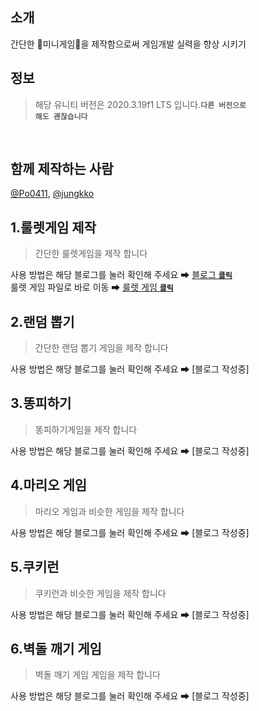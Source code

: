 ## 소개
간단한 🚀미니게임🚀을 제작함으로써 게임개발 실력을 향상 시키기

## 정보
> 해당 유니티 버전은 2020.3.19f1 LTS 입니다.<code>**다른 버전으로 해도 괜찮습니다**</code>
<br>

## 함께 제작하는 사람
[@Po0411](https://github.com/Po0411), [@jungkko](https://github.com/jungkko)

## 1.룰렛게임 제작
>간단한 룰렛게임을 제작 합니다

사용 방법은 해당 블로그를 눌러 확인해 주세요 ➡ [블로그 <code>**클릭**</code>](https://whgkfkd.tistory.com/53)<br>
룰렛 게임 파일로 바로 이동 ➡ [룰렛 게임 <code>**클릭**</code>](https://github.com/Po0411/Unity_Start/tree/main/Assets/%EB%AF%B8%EB%8B%88%EA%B2%8C%EC%9E%84/1.%EB%A5%BC%EB%A0%9B)

## 2.랜덤 뽑기
>간단한 랜덤 뽑기 게임을 제작 합니다

사용 방법은 해당 블로그를 눌러 확인해 주세요 ➡ [블로그 작성중]

## 3.똥피하기
>똥피하기게임을 제작 합니다

사용 방법은 해당 블로그를 눌러 확인해 주세요 ➡ [블로그 작성중]

## 4.마리오 게임
>마리오 게임과 비슷한 게임을 제작 합니다

사용 방법은 해당 블로그를 눌러 확인해 주세요 ➡ [블로그 작성중]

## 5.쿠키런
>쿠키런과 비슷한 게임을 제작 합니다

사용 방법은 해당 블로그를 눌러 확인해 주세요 ➡ [블로그 작성중]

## 6.벽돌 깨기 게임
>벽돌 깨기 게임 게임을 제작 합니다

사용 방법은 해당 블로그를 눌러 확인해 주세요 ➡ [블로그 작성중]